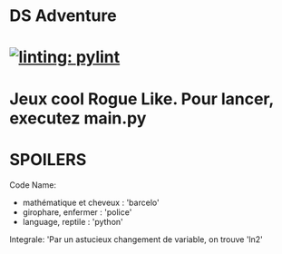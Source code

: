 DS Adventure
============

[![linting: pylint](https://img.shields.io/badge/linting-pylint-yellowgreen)](https://github.com/pylint-dev/pylint)
============

Jeux cool Rogue Like.
Pour lancer, executez main.py
============

SPOILERS
============
Code Name:
- mathématique et cheveux : 'barcelo'
- girophare, enfermer : 'police'
- language, reptile : 'python'

Integrale: 'Par un astucieux changement de variable, on trouve 'ln2'
